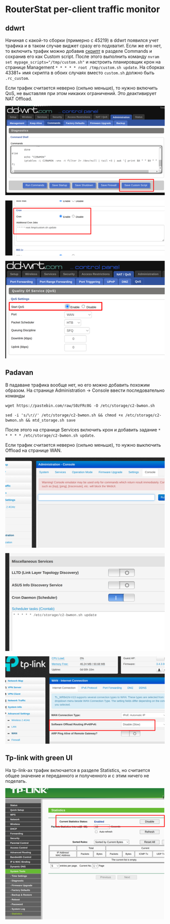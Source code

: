 # RouterStat per-client traffic monitor

## ddwrt

Начиная с какой-то сборки (примерно с 45219) в ddwrt появился учет трафика и в таком случае виджет сразу его подхватит. Если же его нет, то включить трафик можно добавив [скрипт](https://pastebin.com/S0zFRc0G) в разделе Commands и сохранив его как Custom script. После этого выполнить команду  `nvram set mypage_scripts="/tmp/custom.sh"`  и настроить планировщик крон на странице Management  `* * * * * root /tmp/custom.sh update`. На сборках 43381+ имя скрипта в обоих случаях вместо `custom.sh` должно быть `.rc_custom`.

Если трафик считается неверно (сильно меньше), то нужно включить QoS, не выставляя при этом никаких ограничений. Это деактивирует NAT Offload.

![enter image description here](https://raw.githubusercontent.com/renr4/misc/refs/heads/main/routerstat/ddwrt1.png)

![enter image description here](https://raw.githubusercontent.com/renr4/misc/refs/heads/main/routerstat/ddwrt2.png)

![enter image description here](https://raw.githubusercontent.com/renr4/misc/refs/heads/main/routerstat/ddwrt3.png)

## Padavan

В падаване трафика вообще нет, но его можно добавить похожим образом. На странице Administration -> Console ввести последовательно команды

```
wget https://pastebin.com/raw/S0zFRc0G -O /etc/storage/c2-bwmon.sh
```

```
sed -i 's/\r//' /etc/storage/c2-bwmon.sh && chmod +x /etc/storage/c2-bwmon.sh && mtd_storage.sh save
```

После этого на странице Services включить крон и добавить задание  `* * * * * /etc/storage/c2-bwmon.sh update`.

Если трафик считается неверно (сильно меньше), то нужно выключить Offload на странице WAN.

![enter image description here](https://raw.githubusercontent.com/renr4/misc/refs/heads/main/routerstat/padavan1.png)

![enter image description here](https://raw.githubusercontent.com/renr4/misc/refs/heads/main/routerstat/padavan2.png)

![enter image description here](https://raw.githubusercontent.com/renr4/misc/refs/heads/main/routerstat/padavan3.png)

## Tp-link with green UI

На tp-link-ах трафик включается в разделе Statistics, но считается общее значение и переданного и полученного и с этим ничего не поделать.

![enter image description here](https://raw.githubusercontent.com/renr4/misc/refs/heads/main/routerstat/tp-link1.png)
